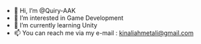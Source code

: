 - 👋 Hi, I’m @Quiry-AAK
- 👀 I’m interested in Game Development
- 🌱 I’m currently learning Unity
- 📫 You can reach me via my e-mail : kinaliahmetali@gmail.com

<!---
Quiry-AAK/Quiry-AAK is a ✨ special ✨ repository because its `README.md` (this file) appears on your GitHub profile.
You can click the Preview link to take a look at your changes.
--->
